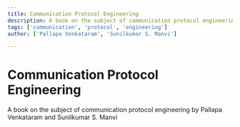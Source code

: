 ```yaml
---
title: Communication Protocol Engineering
description: A book on the subject of communication protocol engineering by Pallapa Venkataram and Sunilkumar S. Manvi
tags: ['communication', 'protocol', 'engineering']
author: ['Pallapa Venkataram', 'Sunilkumar S. Manvi']

---
```


# Communication Protocol Engineering

A book on the subject of communication protocol engineering by Pallapa Venkataram and Sunilkumar S. Manvi
